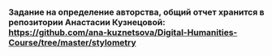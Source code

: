 ### Задание на определение авторства, общий отчет хранится в репозитории Анастасии Кузнецовой: https://github.com/ana-kuznetsova/Digital-Humanities-Course/tree/master/stylometry

